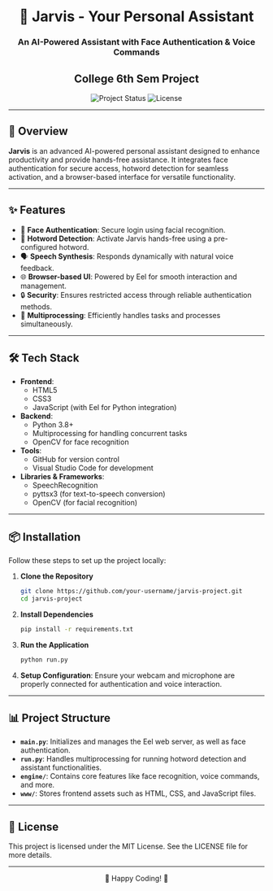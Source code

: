 <h1 align="center">🤖 Jarvis - Your Personal Assistant</h1>
<h3 align="center">An AI-Powered Assistant with Face Authentication & Voice Commands</h3>
<h2 align="center">College 6th Sem Project</h2>
<p align="center">
  <img src="https://img.shields.io/badge/Project-Active-brightgreen" alt="Project Status">
  <img src="https://img.shields.io/badge/License-MIT-blue" alt="License">
</p>

---

## 🚀 Overview

**Jarvis** is an advanced AI-powered personal assistant designed to enhance productivity and provide hands-free assistance. It integrates face authentication for secure access, hotword detection for seamless activation, and a browser-based interface for versatile functionality.

---

## ✨ Features

- 👤 **Face Authentication**: Secure login using facial recognition.
- 🎤 **Hotword Detection**: Activate Jarvis hands-free using a pre-configured hotword.
- 🗣️ **Speech Synthesis**: Responds dynamically with natural voice feedback.
- 🌐 **Browser-based UI**: Powered by Eel for smooth interaction and management.
- 🔒 **Security**: Ensures restricted access through reliable authentication methods.
- 🚀 **Multiprocessing**: Efficiently handles tasks and processes simultaneously.

---

## 🛠️ Tech Stack

- **Frontend**:
  - HTML5
  - CSS3
  - JavaScript (with Eel for Python integration)
- **Backend**:
  - Python 3.8+
  - Multiprocessing for handling concurrent tasks
  - OpenCV for face recognition
- **Tools**:
  - GitHub for version control
  - Visual Studio Code for development
- **Libraries & Frameworks**:
  - SpeechRecognition
  - pyttsx3 (for text-to-speech conversion)
  - OpenCV (for facial recognition)

---

## 📦 Installation

Follow these steps to set up the project locally:

1. **Clone the Repository**  
   ```bash
   git clone https://github.com/your-username/jarvis-project.git
   cd jarvis-project
   ```

2. **Install Dependencies**  
   ```bash
   pip install -r requirements.txt
   ```

3. **Run the Application**
   ```bash
   python run.py
   ```

4. **Setup Configuration**: Ensure your webcam and microphone are properly connected for authentication and voice interaction.

---

## 📊 Project Structure

- **`main.py`**: Initializes and manages the Eel web server, as well as face authentication.
- **`run.py`**: Handles multiprocessing for running hotword detection and assistant functionalities.
- **`engine/`**: Contains core features like face recognition, voice commands, and more.
- **`www/`**: Stores frontend assets such as HTML, CSS, and JavaScript files.

---

## 📜 License

This project is licensed under the MIT License. See the LICENSE file for more details.

---

<p align="center">🚀 Happy Coding! 🚀</p>
